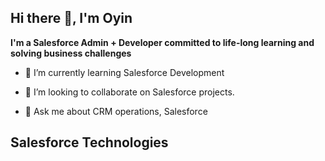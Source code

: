 ## Hi there 👋, I'm Oyin

**I'm a Salesforce Admin + Developer committed to life-long learning and solving business challenges**

- 🌱 I’m currently learning Salesforce Development
  
- 👯 I’m looking to collaborate on Salesforce projects.
  
- 💬 Ask me about CRM operations, Salesforce

## Salesforce Technologies



<!--
**Oyinfunke/Oyinfunke** is a ✨ _special_ ✨ repository because its `README.md` (this file) appears on your GitHub profile.

Here are some ideas to get you started:
<!-- - 🤔 I’m looking for help with 
- 🔭 I’m currently write on ..
## Connect With Me
**- Trailhead Profile:**
**- LinkedIn:**
**- Email:**
-->
